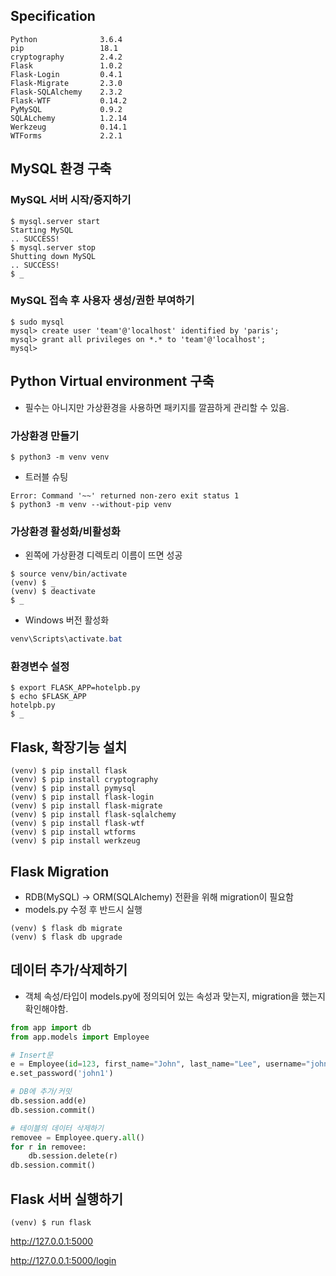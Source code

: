 ## Specification

```
Python              3.6.4
pip                 18.1
cryptography  		2.4.2  
Flask				1.0.2
Flask-Login 	    0.4.1  
Flask-Migrate		2.3.0  
Flask-SQLAlchemy	2.3.2  
Flask-WTF			0.14.2 
PyMySQL         	0.9.2  
SQLALchemy			1.2.14
Werkzeug			0.14.1
WTForms         	2.2.1  
```

## MySQL 환경 구축

### MySQL 서버 시작/중지하기

```
$ mysql.server start
Starting MySQL
.. SUCCESS! 
$ mysql.server stop
Shutting down MySQL
.. SUCCESS! 
$ _
```

### MySQL 접속 후 사용자 생성/권한 부여하기

```shell
$ sudo mysql
mysql> create user 'team'@'localhost' identified by 'paris';
mysql> grant all privileges on *.* to 'team'@'localhost';
mysql> 
```

## Python Virtual environment 구축

- 필수는 아니지만 가상환경을 사용하면 패키지를 깔끔하게 관리할 수 있음.

### 가상환경 만들기

```shell
$ python3 -m venv venv
```

- 트러블 슈팅

```shell
Error: Command '~~' returned non-zero exit status 1
$ python3 -m venv --without-pip venv
```

### 가상환경 활성화/비활성화

- 왼쪽에 가상환경 디렉토리 이름이 뜨면 성공

```shell
$ source venv/bin/activate
(venv) $ _
(venv) $ deactivate
$ _
```

- Windows 버전 활성화

```powershell
venv\Scripts\activate.bat
```

### 환경변수 설정

```
$ export FLASK_APP=hotelpb.py
$ echo $FLASK_APP
hotelpb.py
$ _
```



## Flask, 확장기능 설치

```shell
(venv) $ pip install flask
(venv) $ pip install cryptography
(venv) $ pip install pymysql
(venv) $ pip install flask-login
(venv) $ pip install flask-migrate
(venv) $ pip install flask-sqlalchemy
(venv) $ pip install flask-wtf
(venv) $ pip install wtforms
(venv) $ pip install werkzeug
```



## Flask Migration

- RDB(MySQL) -> ORM(SQLAlchemy) 전환을 위해 migration이 필요함
- models.py 수정 후 반드시 실행

```shell
(venv) $ flask db migrate
(venv) $ flask db upgrade
```



## 데이터 추가/삭제하기

- 객체 속성/타입이 models.py에 정의되어 있는 속성과 맞는지, migration을 했는지 확인해야함.

```python
from app import db
from app.models import Employee

# Insert문
e = Employee(id=123, first_name="John", last_name="Lee", username="john")
e.set_password('john1')

# DB에 추가/커밋
db.session.add(e)
db.session.commit()

# 테이블의 데이터 삭제하기
removee = Employee.query.all()
for r in removee:
    db.session.delete(r)
db.session.commit()
```



## Flask 서버 실행하기

```shell
(venv) $ run flask
```

http://127.0.0.1:5000

http://127.0.0.1:5000/login
